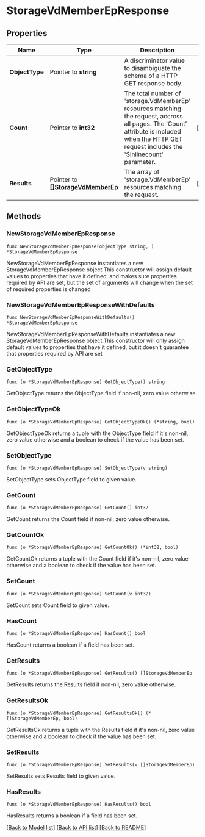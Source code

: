 # StorageVdMemberEpResponse

## Properties

Name | Type | Description | Notes
------------ | ------------- | ------------- | -------------
**ObjectType** | Pointer to **string** | A discriminator value to disambiguate the schema of a HTTP GET response body. | 
**Count** | Pointer to **int32** | The total number of &#39;storage.VdMemberEp&#39; resources matching the request, accross all pages. The &#39;Count&#39; attribute is included when the HTTP GET request includes the &#39;$inlinecount&#39; parameter. | [optional] 
**Results** | Pointer to [**[]StorageVdMemberEp**](storage.VdMemberEp.md) | The array of &#39;storage.VdMemberEp&#39; resources matching the request. | [optional] 

## Methods

### NewStorageVdMemberEpResponse

`func NewStorageVdMemberEpResponse(objectType string, ) *StorageVdMemberEpResponse`

NewStorageVdMemberEpResponse instantiates a new StorageVdMemberEpResponse object
This constructor will assign default values to properties that have it defined,
and makes sure properties required by API are set, but the set of arguments
will change when the set of required properties is changed

### NewStorageVdMemberEpResponseWithDefaults

`func NewStorageVdMemberEpResponseWithDefaults() *StorageVdMemberEpResponse`

NewStorageVdMemberEpResponseWithDefaults instantiates a new StorageVdMemberEpResponse object
This constructor will only assign default values to properties that have it defined,
but it doesn't guarantee that properties required by API are set

### GetObjectType

`func (o *StorageVdMemberEpResponse) GetObjectType() string`

GetObjectType returns the ObjectType field if non-nil, zero value otherwise.

### GetObjectTypeOk

`func (o *StorageVdMemberEpResponse) GetObjectTypeOk() (*string, bool)`

GetObjectTypeOk returns a tuple with the ObjectType field if it's non-nil, zero value otherwise
and a boolean to check if the value has been set.

### SetObjectType

`func (o *StorageVdMemberEpResponse) SetObjectType(v string)`

SetObjectType sets ObjectType field to given value.


### GetCount

`func (o *StorageVdMemberEpResponse) GetCount() int32`

GetCount returns the Count field if non-nil, zero value otherwise.

### GetCountOk

`func (o *StorageVdMemberEpResponse) GetCountOk() (*int32, bool)`

GetCountOk returns a tuple with the Count field if it's non-nil, zero value otherwise
and a boolean to check if the value has been set.

### SetCount

`func (o *StorageVdMemberEpResponse) SetCount(v int32)`

SetCount sets Count field to given value.

### HasCount

`func (o *StorageVdMemberEpResponse) HasCount() bool`

HasCount returns a boolean if a field has been set.

### GetResults

`func (o *StorageVdMemberEpResponse) GetResults() []StorageVdMemberEp`

GetResults returns the Results field if non-nil, zero value otherwise.

### GetResultsOk

`func (o *StorageVdMemberEpResponse) GetResultsOk() (*[]StorageVdMemberEp, bool)`

GetResultsOk returns a tuple with the Results field if it's non-nil, zero value otherwise
and a boolean to check if the value has been set.

### SetResults

`func (o *StorageVdMemberEpResponse) SetResults(v []StorageVdMemberEp)`

SetResults sets Results field to given value.

### HasResults

`func (o *StorageVdMemberEpResponse) HasResults() bool`

HasResults returns a boolean if a field has been set.


[[Back to Model list]](../README.md#documentation-for-models) [[Back to API list]](../README.md#documentation-for-api-endpoints) [[Back to README]](../README.md)


